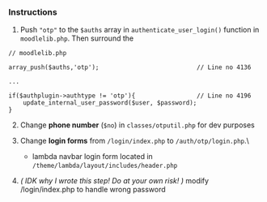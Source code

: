 ### Instructions
1. Push `"otp"` to the `$auths` array in `authenticate_user_login()` function in `moodlelib.php`.
Then surround the 
``` 
// moodlelib.php

array_push($auths,'otp');                           // Line no 4136

...

if($authplugin->authtype != 'otp'){                 // Line no 4196
    update_internal_user_password($user, $password);
}
```


2. Change **phone number** (`$no`) in `classes/otputil.php` for dev purposes

3. Change **login forms** from `/login/index.php` to `/auth/otp/login.php`.\
    - lambda navbar login form located in `/theme/lambda/layout/includes/header.php`

5. *( IDK why I wrote this step! Do at your own risk! )* modify /login/index.php to handle wrong password 


